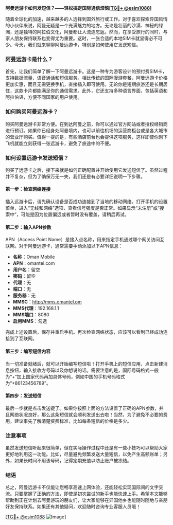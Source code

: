 **阿曼远游卡如何发短信？——轻松搞定国际通信烦恼[[TG💪+ @esim1088](https://t.me/s/esim1088)]**

随着全球化的加速，越来越多的人选择到国外旅行或工作。对于喜欢探索异国风情的小伙伴来说，阿曼无疑是一个充满魅力的地方。无论是壮丽的沙漠、神秘的绿洲，还是独特的阿拉伯文化，阿曼都让人流连忘返。然而，在享受旅行的同时，与家人朋友保持联系也变得尤为重要。这时，一张合适的本地SIM卡就显得必不可少。今天，我们就来聊聊阿曼远游卡，特别是如何使用它发送短信。

### 阿曼远游卡是什么？

首先，让我们简单了解一下阿曼远游卡。这是一种专为游客设计的预付费SIM卡，支持数据流量、语音通话和短信服务。相比传统的国际漫游套餐，阿曼远游卡价格更加实惠，而且无需更换手机，直接插入即可使用。无论你是短期旅游还是长期居住，这款卡片都能满足你的通信需求。此外，它还支持多种语言界面，包括英语和阿拉伯语，方便不同国家的用户使用。

### 如何购买阿曼远游卡？

购买阿曼远游卡非常方便。在到达阿曼之前，你可以通过官方网站或者授权经销商进行预订。如果你已经身处阿曼境内，也可以前往机场的运营商柜台或是各大城市的营业厅购买。值得一提的是，有些酒店前台也会提供这项服务，这样即使你刚下飞机就能立刻获得一张远游卡，避免了旅途中的不便。

### 如何设置远游卡发送短信？

购买了远游卡之后，接下来就是如何正确配置并开始使用它发送短信了。虽然过程并不复杂，但为了确保万无一失，我们还是有必要详细说明一下步骤。

#### 第一步：检查网络连接

插入远游卡后，请先确认设备是否成功连接到了当地的移动网络。打开手机的设置菜单，进入“无线和网络”选项，查看信号强度是否正常。如果显示“未注册”或“搜索中”，可能是因为位置偏远或者暂时没有覆盖，请稍后再试。

#### 第二步：输入APN参数

APN（Access Point Name）是接入点名称，用来指定手机通过哪个网关访问互联网。对于阿曼远游卡，通常需要手动添加以下APN信息：

- **名称**：Oman Mobile
- **APN**：omantel.com
- **用户名**：留空
- **密码**：留空
- **代理**：无
- **端口**：无
- **服务器**：无
- **MMSC**：http://mms.omantel.om
- **MMS代理**：192.168.1.1
- **MMS端口**：8080
- **启用MMS**：勾选

完成上述设置后，保存并重启手机。再次检查网络状态，应该可以看到已经成功连接到了互联网。

#### 第三步：编写短信内容

当一切准备就绪后，就可以开始编写短信啦！打开手机上的短信应用，点击新建消息按钮，输入接收方号码以及你想说的话。需要注意的是，国际号码格式一般为“+”加上国家代码再加具体号码，例如中国的手机号码格式为“+86123456789”。

#### 第四步：发送短信

最后一步就是点击发送键了。如果你按照上面的方法设置了正确的APN参数，并且网络状况良好，那么这条短信就会顺利发送出去啦！当然，为了避免不必要的费用，建议事先了解清楚资费标准，比如每条短信的价格是多少。

### 注意事项

虽然发送短信听起来很简单，但在实际操作过程中还是有一些小技巧可以帮助大家更好地利用这一功能。比如，尽量避免频繁发送大量短信，以免产生高额账单；另外，如果长时间不用该号码，记得定期充值以防止账户被冻结。

### 结语

总之，阿曼远游卡不仅能让您畅享高速上网体验，还能轻松实现国际间的文字交流。只要掌握了正确的方法，即使是初次尝试的新手也能快速上手。希望本文能够帮助到正在计划去阿曼游玩的朋友们，让大家能够在异国他乡也能随时随地与亲朋好友保持联系。如果还有其他疑问，欢迎随时咨询专业客服人员哦！

[[TG💪+ @esim1088](https://t.me/s/esim1088) ![Image](https://i.postimg.cc/4NQfJmqS/Snipaste-2025-05-13-00-14-12.png)]